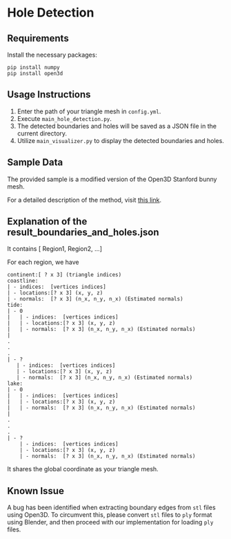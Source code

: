 # Hole Detection

## Requirements
Install the necessary packages:
```
pip install numpy
pip install open3d
```

## Usage Instructions
1. Enter the path of your triangle mesh in `config.yml`.
2. Execute `main_hole_detection.py`.
3. The detected boundaries and holes will be saved as a JSON file in the current directory.
4. Utilize `main_visualizer.py` to display the detected boundaries and holes.

## Sample Data
The provided sample is a modified version of the Open3D Stanford bunny mesh.

For a detailed description of the method, visit [this link](https://arxiv.org/abs/2311.12466).

## Explanation of the result_boundaries_and_holes.json  
It contains [ Region1, Region2, ...]  

For each region, we have 
```
continent:[ ? x 3] (triangle indices)  
coastline:  
| - indices:  [vertices indices]  
| - locations:[? x 3] (x, y, z)  
| - normals:  [? x 3] (n_x, n_y, n_x) (Estimated normals)  
tide:  
| - 0  
|   | - indices:  [vertices indices]  
|   | - locations:[? x 3] (x, y, z)  
|   | - normals:  [? x 3] (n_x, n_y, n_x) (Estimated normals)  
|  
.  
.  
.  
| - ?  
   | - indices:  [vertices indices]  
   | - locations:[? x 3] (x, y, z)  
   | - normals:  [? x 3] (n_x, n_y, n_x) (Estimated normals)  
lake:  
| - 0  
|   | - indices:  [vertices indices]  
|   | - locations:[? x 3] (x, y, z)  
|   | - normals:  [? x 3] (n_x, n_y, n_x) (Estimated normals)  
|  
.  
.  
.  
| - ?  
    | - indices:  [vertices indices]  
    | - locations:[? x 3] (x, y, z)  
    | - normals:  [? x 3] (n_x, n_y, n_x) (Estimated normals)  
```
It shares the global coordinate as your triangle mesh.
    
## Known Issue
A bug has been identified when extracting boundary edges from `stl` files using Open3D. To circumvent this, please convert `stl` files to `ply` format using Blender, and then proceed with our implementation for loading `ply` files.
